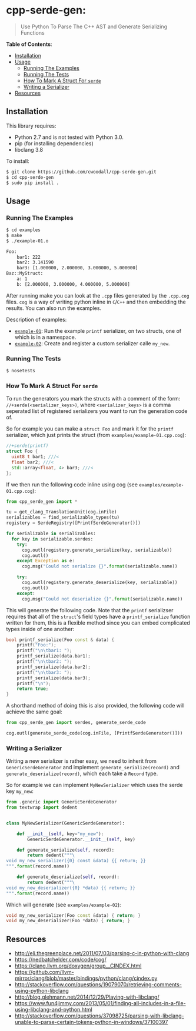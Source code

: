 # cpp-serde-gen:
> Use Python To Parse The C++ AST and Generate Serializing Functions

**Table of Contents**:

<!-- TOC depthFrom:2 depthTo:6 withLinks:1 updateOnSave:1 orderedList:0 -->

- [Installation](#installation)
- [Usage](#usage)
	- [Running The Examples](#running-the-examples)
	- [Running The Tests](#running-the-tests)
	- [How To Mark A Struct For `serde`](#how-to-mark-a-struct-for-serde)
	- [Writing a Serializer](#writing-a-serializer)
- [Resources](#resources)

<!-- /TOC -->

## Installation

This library requires:

- Python 2.7 and is not tested with Python 3.0.
- pip (for installing dependencies)
- libclang 3.8

To install:

```sh
$ git clone https://github.com/cwoodall/cpp-serde-gen.git
$ cd cpp-serde-gen
$ sudo pip install .
```

## Usage
### Running The Examples

```sh
$ cd examples
$ make
$ ./example-01.o

Foo:
	bar1: 222
	bar2: 3.141590
	bar3: [1.000000, 2.000000, 3.000000, 5.000000]
Baz::MyStruct:
	a: 1
	b: [2.000000, 3.000000, 4.000000, 5.000000]
```

After running make you can look at the `.cpp` files generated by the `.cpp.cog`
files. `cog` is a way of writing python inline in `C`/`C++` and then embedding
the results. You can also run the examples.

Description of examples:

- [`example-01`][example-01]: Run the example `printf` serializer, on two structs, one of
                which is in a namespace.
- [`example-02`][example-02]: Create and register a custom serializer calle `my_new`.

[example-01]: examples/example-01.cpp.cog
[example-02]: examples/example-02.cpp.cog

### Running The Tests

```sh
$ nosetests
```

### How To Mark A Struct For `serde`

To run the generators you mark the structs with a comment of the form:
`//+serde(<serializer_keys>)`, where `<serializer_keys>` is a comma seperated
list of registered serializers you want to run the generation code of.

So for example you can make a `struct Foo` and mark it for the `printf`
serializer, which just prints the struct (from
`examples/example-01.cpp.cog`):

```c++
//+serde(printf)
struct Foo {
  uint8_t bar1; ///<
  float bar2; ///<
  std::array<float, 4> bar3; ///<
};
```

If we then run the following code inline using cog
(see `examples/example-01.cpp.cog`):

```py
from cpp_serde_gen import *

tu = get_clang_TranslationUnit(cog.inFile)
serializables = find_serializable_types(tu)
registery = SerdeRegistry([PrintfSerdeGenerator()])

for serializable in serializables:
  for key in serializable.serdes:
    try:
      cog.outl(registery.generate_serialize(key, serializable))
      cog.outl()
    except Exception as e:
      cog.msg("Could not serialize {}".format(serializable.name))

    try:
      cog.outl(registery.generate_deserialize(key, serializable))
      cog.outl()
    except:
      cog.msg("Could not deserialize {}".format(serializable.name))
```

This will generate the following code. Note that the `printf` serializser
requires that all of the `struct`'s field types have a `printf_serialize`
function written for them, this is a flexible method since you can embed
complicated types inside of one another:

```c++
bool printf_serialize(Foo const & data) {
	printf("Foo:");
	printf("\n\tbar1: ");
	printf_serialize(data.bar1);
	printf("\n\tbar2: ");
	printf_serialize(data.bar2);
	printf("\n\tbar3: ");
	printf_serialize(data.bar3);
	printf("\n");
	return true;
}
```

A shorthand method of doing this is also provided, the following code will
achieve the same goal:

```python
from cpp_serde_gen import serdes, generate_serde_code

cog.outl(generate_serde_code(cog.inFile, [PrintfSerdeGenerator()]))
```

### Writing a Serializer

Writing a new serializer is rather easy, we need to inherit from
`GenericSerdeGenerator` and implement `generate_serialize(record)` and
`generate_deserialize(record)`, which each take a `Record` type.

So for example we can implement `MyNewSerializer` which uses the serde
key `my_new`:

```py
from .generic import GenericSerdeGenerator
from textwrap import dedent


class MyNewSerializer(GenericSerdeGenerator):

    def __init__(self, key="my_new"):
        GenericSerdeGenerator.__init__(self, key)

    def generate_serialize(self, record):
        return dedent("""\
void my_new_serializer({0} const &data) {{ return; }}
""".format(record.name))

    def generate_deserialize(self, record):
        return dedent("""\
void my_new_deserializer({0} *data) {{ return; }}
""".format(record.name))
```

Which will generate (see `examples/example-02`):

```c++
void my_new_serializer(Foo const &data) { return; }
void my_new_deserializer(Foo *data) { return; }
```

## Resources

- http://eli.thegreenplace.net/2011/07/03/parsing-c-in-python-with-clang
- https://nedbatchelder.com/code/cog/
- https://clang.llvm.org/doxygen/group__CINDEX.html
- https://github.com/llvm-mirror/clang/blob/master/bindings/python/clang/cindex.py
- http://stackoverflow.com/questions/19079070/retrieving-comments-using-python-libclang
- http://blog.glehmann.net/2014/12/29/Playing-with-libclang/
- https://www.fun4jimmy.com/2013/05/01/finding-all-includes-in-a-file-using-libclang-and-python.html
- http://stackoverflow.com/questions/37098725/parsing-with-libclang-unable-to-parse-certain-tokens-python-in-windows/37100397
